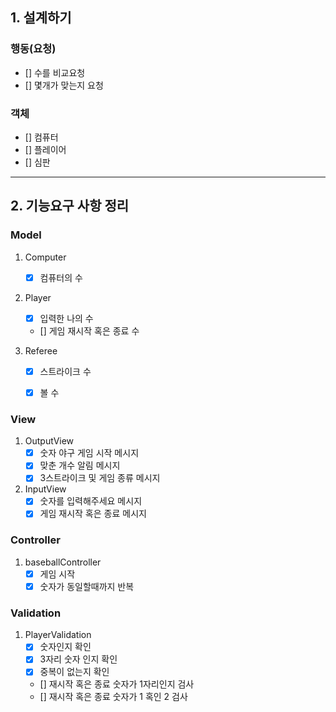 ## 1. 설계하기
### 행동(요청)
- [] 수를 비교요청
- [] 몇개가 맞는지 요청

### 객체
- [] 컴퓨터
- [] 플레이어
- [] 심판

---

## 2. 기능요구 사항 정리

### Model
1. Computer
   - [x] 컴퓨터의 수

2. Player
   - [x] 입력한 나의 수
   - [] 게임 재시작 혹은 종료 수

3. Referee
   - [x] 스트라이크 수
   - [x] 볼 수


### View

1. OutputView
    - [x] 숫자 야구 게임 시작 메시지
    - [x] 맞춘 개수 알림 메시지
    - [x] 3스트라이크 및 게임 종류 메시지

2. InputView
    - [x] 숫자를 입력해주세요 메시지
    - [x] 게임 재시작 혹은 종료 메시지

### Controller
1. baseballController
   - [x] 게임 시작
   - [x] 숫자가 동일할때까지 반복

### Validation
1. PlayerValidation
   - [x] 숫자인지 확인
   - [x] 3자리 숫자 인지 확인
   - [x] 중복이 없는지 확인
   - [] 재시작 혹은 종료 숫자가 1자리인지 검사
   - [] 재시작 혹은 종료 숫자가 1 혹인 2 검사